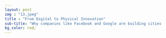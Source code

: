 ```yaml
---
layout: post
img : "13.jpeg"
title : "From Digital to Physical Innovation"
sub-title: "Why companies like Facebook and Google are building cities and neighbourhoods."
bg_color: red;
---
```

